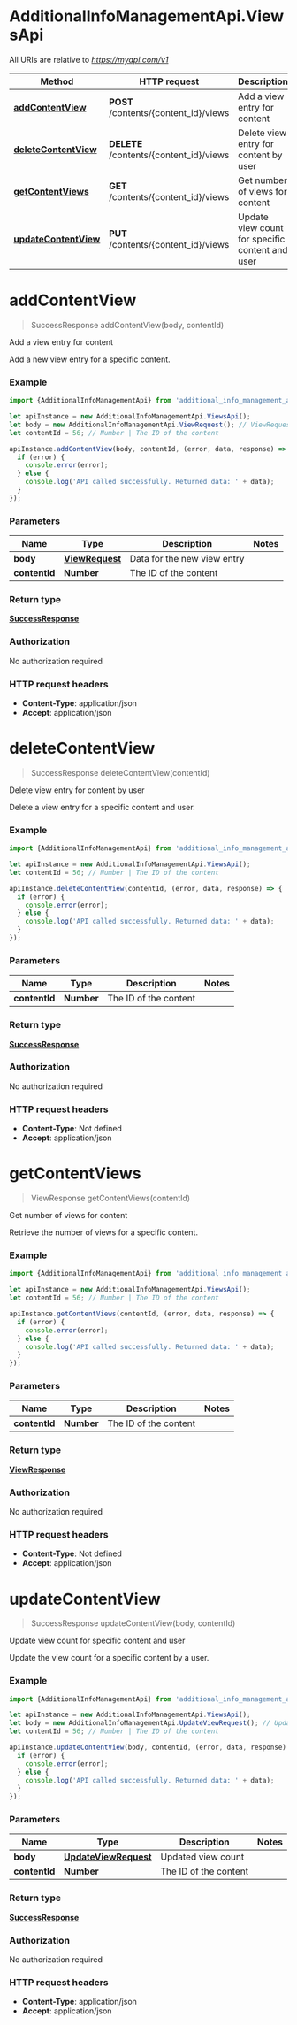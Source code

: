 # AdditionalInfoManagementApi.ViewsApi

All URIs are relative to *https://myapi.com/v1*

Method | HTTP request | Description
------------- | ------------- | -------------
[**addContentView**](ViewsApi.md#addContentView) | **POST** /contents/{content_id}/views | Add a view entry for content
[**deleteContentView**](ViewsApi.md#deleteContentView) | **DELETE** /contents/{content_id}/views | Delete view entry for content by user
[**getContentViews**](ViewsApi.md#getContentViews) | **GET** /contents/{content_id}/views | Get number of views for content
[**updateContentView**](ViewsApi.md#updateContentView) | **PUT** /contents/{content_id}/views | Update view count for specific content and user

<a name="addContentView"></a>
# **addContentView**
> SuccessResponse addContentView(body, contentId)

Add a view entry for content

Add a new view entry for a specific content.

### Example
```javascript
import {AdditionalInfoManagementApi} from 'additional_info_management_api';

let apiInstance = new AdditionalInfoManagementApi.ViewsApi();
let body = new AdditionalInfoManagementApi.ViewRequest(); // ViewRequest | Data for the new view entry
let contentId = 56; // Number | The ID of the content

apiInstance.addContentView(body, contentId, (error, data, response) => {
  if (error) {
    console.error(error);
  } else {
    console.log('API called successfully. Returned data: ' + data);
  }
});
```

### Parameters

Name | Type | Description  | Notes
------------- | ------------- | ------------- | -------------
 **body** | [**ViewRequest**](ViewRequest.md)| Data for the new view entry | 
 **contentId** | **Number**| The ID of the content | 

### Return type

[**SuccessResponse**](SuccessResponse.md)

### Authorization

No authorization required

### HTTP request headers

 - **Content-Type**: application/json
 - **Accept**: application/json

<a name="deleteContentView"></a>
# **deleteContentView**
> SuccessResponse deleteContentView(contentId)

Delete view entry for content by user

Delete a view entry for a specific content and user.

### Example
```javascript
import {AdditionalInfoManagementApi} from 'additional_info_management_api';

let apiInstance = new AdditionalInfoManagementApi.ViewsApi();
let contentId = 56; // Number | The ID of the content

apiInstance.deleteContentView(contentId, (error, data, response) => {
  if (error) {
    console.error(error);
  } else {
    console.log('API called successfully. Returned data: ' + data);
  }
});
```

### Parameters

Name | Type | Description  | Notes
------------- | ------------- | ------------- | -------------
 **contentId** | **Number**| The ID of the content | 

### Return type

[**SuccessResponse**](SuccessResponse.md)

### Authorization

No authorization required

### HTTP request headers

 - **Content-Type**: Not defined
 - **Accept**: application/json

<a name="getContentViews"></a>
# **getContentViews**
> ViewResponse getContentViews(contentId)

Get number of views for content

Retrieve the number of views for a specific content.

### Example
```javascript
import {AdditionalInfoManagementApi} from 'additional_info_management_api';

let apiInstance = new AdditionalInfoManagementApi.ViewsApi();
let contentId = 56; // Number | The ID of the content

apiInstance.getContentViews(contentId, (error, data, response) => {
  if (error) {
    console.error(error);
  } else {
    console.log('API called successfully. Returned data: ' + data);
  }
});
```

### Parameters

Name | Type | Description  | Notes
------------- | ------------- | ------------- | -------------
 **contentId** | **Number**| The ID of the content | 

### Return type

[**ViewResponse**](ViewResponse.md)

### Authorization

No authorization required

### HTTP request headers

 - **Content-Type**: Not defined
 - **Accept**: application/json

<a name="updateContentView"></a>
# **updateContentView**
> SuccessResponse updateContentView(body, contentId)

Update view count for specific content and user

Update the view count for a specific content by a user.

### Example
```javascript
import {AdditionalInfoManagementApi} from 'additional_info_management_api';

let apiInstance = new AdditionalInfoManagementApi.ViewsApi();
let body = new AdditionalInfoManagementApi.UpdateViewRequest(); // UpdateViewRequest | Updated view count
let contentId = 56; // Number | The ID of the content

apiInstance.updateContentView(body, contentId, (error, data, response) => {
  if (error) {
    console.error(error);
  } else {
    console.log('API called successfully. Returned data: ' + data);
  }
});
```

### Parameters

Name | Type | Description  | Notes
------------- | ------------- | ------------- | -------------
 **body** | [**UpdateViewRequest**](UpdateViewRequest.md)| Updated view count | 
 **contentId** | **Number**| The ID of the content | 

### Return type

[**SuccessResponse**](SuccessResponse.md)

### Authorization

No authorization required

### HTTP request headers

 - **Content-Type**: application/json
 - **Accept**: application/json

